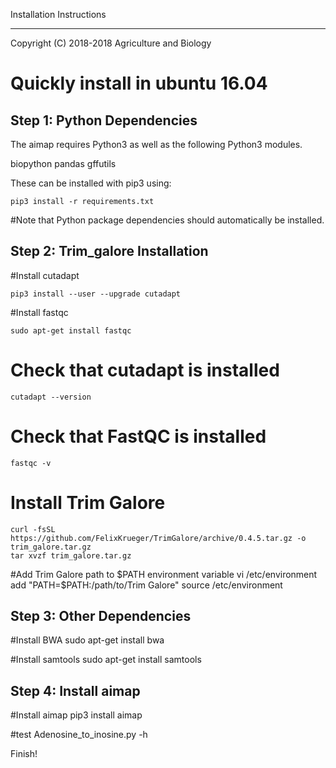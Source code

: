 Installation Instructions
*************************

Copyright (C) 2018-2018 Agriculture and Biology

Quickly install in ubuntu 16.04
==================

Step 1: Python Dependencies
---------------------------

The aimap requires Python3 as well as the following Python3 modules.

biopython
pandas
gffutils

These can be installed with pip3 using:

`pip3 install -r requirements.txt`

#Note that Python package dependencies should automatically be installed.

Step 2: Trim_galore Installation
--------------------------------

#Install cutadapt

`pip3 install --user --upgrade cutadapt`

#Install fastqc

`sudo apt-get install fastqc`

# Check that cutadapt is installed
`cutadapt --version`

# Check that FastQC is installed
`fastqc -v`

# Install Trim Galore
```
curl -fsSL https://github.com/FelixKrueger/TrimGalore/archive/0.4.5.tar.gz -o trim_galore.tar.gz
tar xvzf trim_galore.tar.gz
```
#Add Trim Galore path to $PATH environment variable
vi /etc/environment
add "PATH=$PATH:/path/to/Trim Galore" 
source /etc/environment

Step 3: Other Dependencies
---------------------------

#Install BWA
sudo apt-get install bwa

#Install samtools
sudo apt-get install samtools

Step 4: Install aimap
---------------------

#Install aimap
pip3 install aimap

#test
Adenosine_to_inosine.py -h

Finish!
